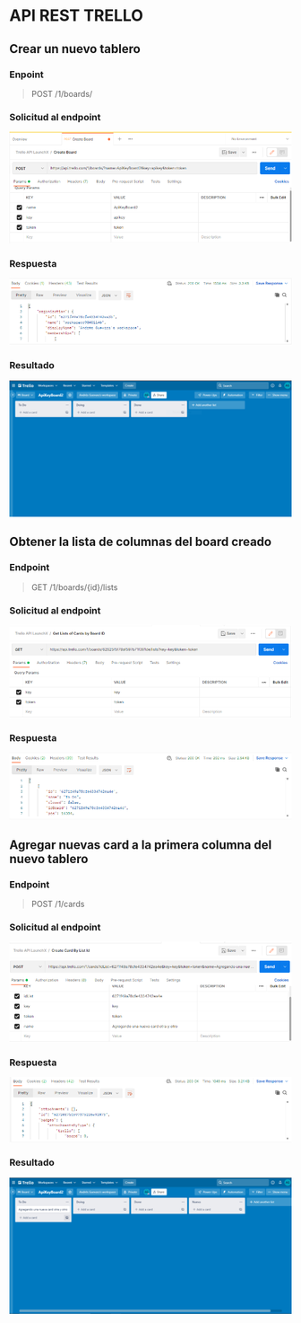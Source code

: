 # API REST TRELLO

## Crear un nuevo tablero

### Enpoint

> POST /1/boards/

### Solicitud al endpoint

![Crear tablero](/CrearTablero.PNG)

### Respuesta

![Respuesta crear tablero](/CrearTableroResponse.PNG)

### Resultado

![Resultado crear tablero](/CrearTableroResult.PNG)

## Obtener la lista de columnas del board creado

### Endpoint

> GET /1/boards/{id}/lists

### Solicitud al endpoint

![Listar columnas del board](/ListaCards.PNG)

### Respuesta

![Resultado Listar columnas del board](/ListaCardsResponse.PNG)

## Agregar nuevas card a la primera columna del nuevo tablero

### Endpoint

> POST /1/cards

### Solicitud al endpoint

![Crea nueva card](/CrearTarjeta.PNG)

### Respuesta

![Crear nueva card respuesta](/CrearTarjetaResponse.PNG)

### Resultado

![Crear nueva card resultado](/CrearTarjetaResultado.PNG)


